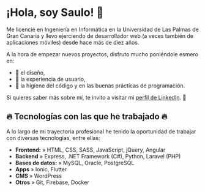 # ¡Hola, soy Saulo! 👋

Me licencié en Ingeniería en Informática en la Universidad de Las Palmas de Gran Canaria y llevo ejerciendo de desarrollador web (a veces también de aplicaciones móviles) desde hace más de diez años.

A la hora de empezar nuevos proyectos, disfruto mucho poniéndole esmero en:

- 🎨 el diseño,
- 🧩 la experiencia de usuario,
- 🧹 la higiene del código y en las buenas prácticas de programación.

Si quieres saber más sobre mí, te invito a visitar mi [perfil de LinkedIn](https://es.linkedin.com/in/saulopm). 🚀

## 🔥 Tecnologías con las que he trabajado 🔥

A lo largo de mi trayectoria profesional he tenido la oportunidad de trabajar con diversas tecnologías, entre ellas:

- **Frontend:** » HTML, CSS, SASS, JavaScript, jQuery, Angular
- **Backend** » Express, .NET Framework (C#), Python, Laravel (PHP)
- **Bases de datos:** » MySQL, Oracle, PostgreSQL
- **Apps** » Ionic, Flutter
- **CMS** » WordPress
- **Otros** » Git, Firebase, Docker

<!--
**SauloPM/saulopm** is a ✨ _special_ ✨ repository because its `README.md` (this file) appears on your GitHub profile.

Here are some ideas to get you started:

- 🔭 I’m currently working on ...
- 🌱 I’m currently learning ...
- 👯 I’m looking to collaborate on ...
- 🤔 I’m looking for help with ...
- 💬 Ask me about ...
- 📫 How to reach me: ...
- 😄 Pronouns: ...
- ⚡ Fun fact: ...
-->
